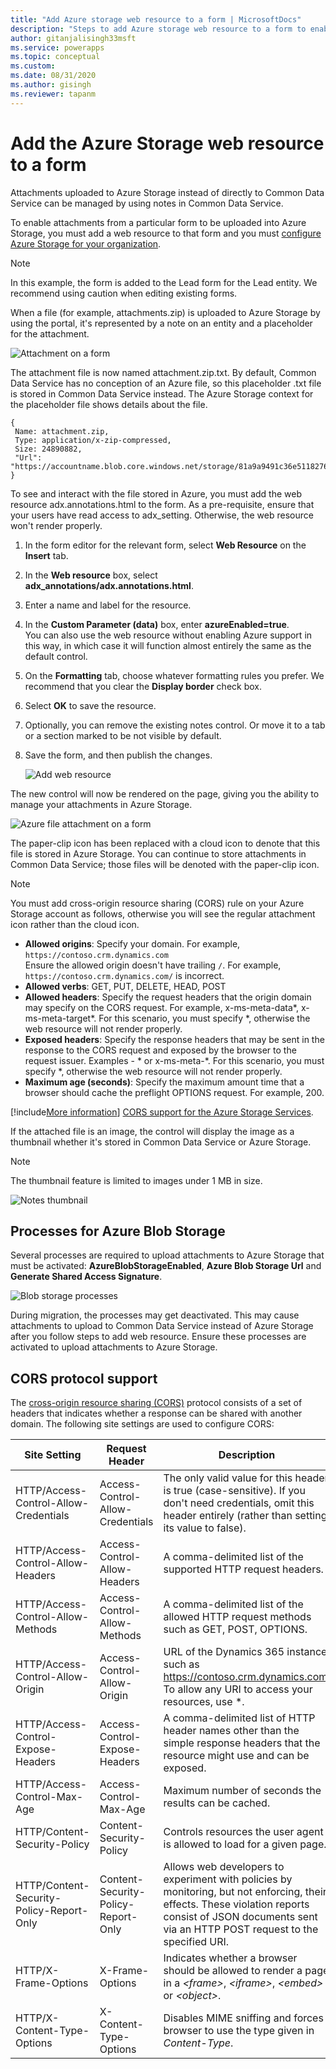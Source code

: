 ```yaml
---
title: "Add Azure storage web resource to a form | MicrosoftDocs"
description: "Steps to add Azure storage web resource to a form to enable uploading attachments to Azure Storage."
author: gitanjalisingh33msft
ms.service: powerapps
ms.topic: conceptual
ms.custom: 
ms.date: 08/31/2020
ms.author: gisingh
ms.reviewer: tapanm
---
```


# Add the Azure Storage web resource to a form

Attachments uploaded to Azure Storage instead of directly to Common Data Service can be managed by using notes in Common Data Service.

To enable attachments from a particular form to be uploaded into Azure Storage, you must add a web resource to that form and you must [configure Azure Storage for your organization](enable-azure-storage.md).

> [!NOTE]
> In this example, the form is added to the Lead form for the Lead entity. We recommend using caution when editing existing forms.

When a file (for example, attachments.zip) is uploaded to Azure Storage by using the portal, it's represented by a note on an entity and a placeholder for the attachment.

![Attachment on a form](media/notes-attachment-lead-form.png "Placeholder for the attachment on a form")

The attachment file is now named attachment.zip.txt. By default, Common Data Service  has no conception of an Azure file, so this placeholder .txt file is stored in Common Data Service  instead. The Azure Storage context for the placeholder file shows details about the file.
```
{
 Name: attachment.zip,
 Type: application/x-zip-compressed,
 Size: 24890882,
 "Url": "https://accountname.blob.core.windows.net/storage/81a9a9491c36e51182760026833bcf82/attachment.zip"
}
```

To see and interact with the file stored in Azure, you must add the web resource adx.annotations.html to the form. As a pre-requisite, ensure that your users have read access to adx_setting. Otherwise, the web resource won't render properly.

1. In the form editor for the relevant form, select **Web Resource** on the **Insert** tab.

2. In the **Web resource** box, select **adx_annotations/adx.annotations.html**.

3. Enter a name and label for the resource.

4. In the **Custom Parameter (data)** box, enter **azureEnabled=true**. <br>You can also use the web resource without enabling Azure support in this way, in which case it will function almost entirely the same as the default control.</br>

5. On the **Formatting** tab, choose whatever formatting rules you prefer. We recommend that you clear the **Display border** check box.

6. Select **OK** to save the resource.

7. Optionally, you can remove the existing notes control. Or move it to a tab or a section marked to be not visible by default.

8. Save the form, and then publish the changes.

   ![Add web resource](media/add-web-resource.png "Add a web resource")

The new control will now be rendered on the page, giving you the ability to manage your attachments in Azure Storage.

![Azure file attachment on a form](media/azure-file-attachment-lead-form.png "Azure file attachment on a form")

The paper-clip icon has been replaced with a cloud icon to denote that this file is stored in Azure Storage. You can continue to store attachments in Common Data Service; those files will be denoted with the paper-clip icon.

> [!NOTE]
> You must add cross-origin resource sharing (CORS) rule on your Azure Storage account as follows, otherwise you will see the regular attachment icon rather than the cloud icon.
> - **Allowed origins**: Specify your domain. For example, `https://contoso.crm.dynamics.com`  <br> Ensure the allowed origin doesn't have trailing `/`. For example, `https://contoso.crm.dynamics.com/` is incorrect.
> - **Allowed verbs**: GET, PUT, DELETE, HEAD, POST
> - **Allowed headers**: Specify the request headers that the origin domain may specify on the CORS request. For example, x-ms-meta-data\*, x-ms-meta-target\*. For this scenario, you must specify *, otherwise the web resource will not render properly.
> - **Exposed headers**: Specify the response headers that may be sent in the response to the CORS request and exposed by the browser to the request issuer. Examples - \* or x-ms-meta-\*. For this scenario, you must specify *, otherwise the web resource will not render properly.
> - **Maximum age (seconds)**: Specify the maximum amount time that a browser should cache the preflight OPTIONS request. For example, 200.
> 
> [!include[More information](../../includes/proc-more-information.md)] [CORS support for the Azure Storage Services](https://docs.microsoft.com/rest/api/storageservices/cross-origin-resource-sharing--cors--support-for-the-azure-storage-services).

If the attached file is an image, the control will display the image as a thumbnail whether it's stored in Common Data Service  or Azure Storage.

> [!NOTE]
> The thumbnail feature is limited to images under 1 MB in size.

![Notes thumbnail](media/notes-thumbnail.png "Notes thumbnail")

## Processes for Azure Blob Storage

Several processes are required to upload attachments to Azure Storage that must be activated: **AzureBlobStorageEnabled**, **Azure Blob Storage Url** and **Generate Shared Access Signature**.

![Blob storage processes](media/blob-storage-processes.png "Blob storage processes")

During migration, the processes may get deactivated. This may cause attachments to upload to Common Data Service instead of Azure Storage after you follow steps to add web resource. Ensure these processes are activated to upload attachments to Azure Storage.

## CORS protocol support

The [cross-origin resource sharing (CORS)](https://www.w3.org/TR/cors/) protocol consists of a set of headers that indicates whether a response can be shared with another domain.
The following site settings are used to configure CORS:

| Site Setting | Request Header | Description |
|-|-|-|
| HTTP/Access-Control-Allow-Credentials | Access-Control-Allow-Credentials | The only valid value for this header is true (case-sensitive). If you don't need credentials, omit this header entirely (rather than setting its value to false). 
| HTTP/Access-Control-Allow-Headers | Access-Control-Allow-Headers | A comma-delimited list of the supported HTTP request headers.
| HTTP/Access-Control-Allow-Methods | Access-Control-Allow-Methods | A comma-delimited list of the allowed HTTP request methods such as GET, POST, OPTIONS.
| HTTP/Access-Control-Allow-Origin | Access-Control-Allow-Origin | URL of the Dynamics 365 instance, such as https://contoso.crm.dynamics.com. To allow any URI to access your resources, use \*.                 |
|  HTTP/Access-Control-Expose-Headers | Access-Control-Expose-Headers | A comma-delimited list of HTTP header names other than the simple response headers that the resource might use and can be exposed.
| HTTP/Access-Control-Max-Age | Access-Control-Max-Age |  Maximum number of seconds the results can be cached.
| HTTP/Content-Security-Policy | Content-Security-Policy | Controls resources the user agent is allowed to load for a given page.
| HTTP/Content-Security-Policy-Report-Only | Content-Security-Policy-Report-Only | Allows web developers to experiment with policies by monitoring, but not enforcing, their effects. These violation reports consist of JSON documents sent via an HTTP POST request to the specified URI.
| HTTP/X-Frame-Options | X-Frame-Options | Indicates whether a browser should be allowed to render a page in a *\<frame\>*, *\<iframe\>*, *\<embed\>* or *\<object\>*.
| HTTP/X-Content-Type-Options | X-Content-Type-Options | Disables MIME sniffing and forces browser to use the type given in *Content-Type*.
